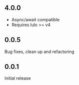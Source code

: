 ## 4.0.0
* Async/await compatible
* Requires lulo >= v4

## 0.0.5
Bug fixes, clean up and refactoring

## 0.0.1
Initial release
